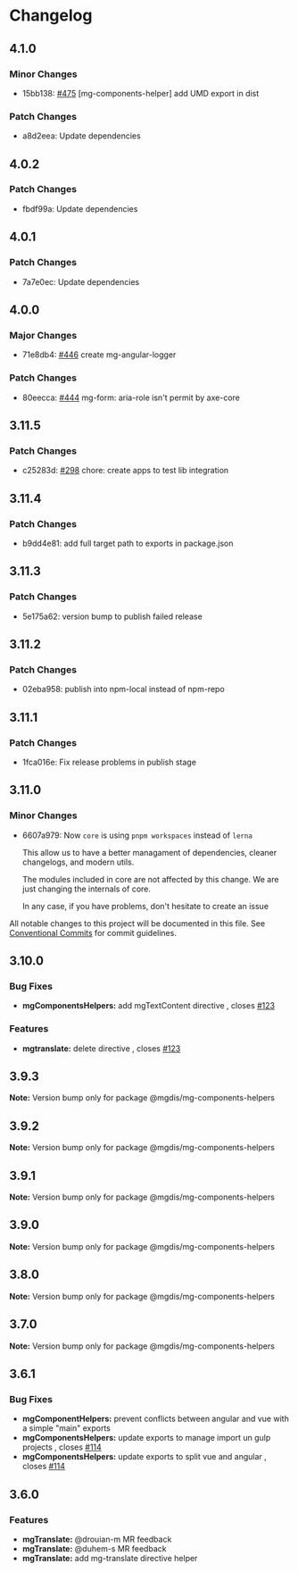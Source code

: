 # Changelog

## 4.1.0

### Minor Changes

- 15bb138: [#475](https://gitlab.mgdis.fr/core/core-ui/core-ui/-/issues/475) [mg-components-helper] add UMD export in dist

### Patch Changes

- a8d2eea: Update dependencies

## 4.0.2

### Patch Changes

- fbdf99a: Update dependencies

## 4.0.1

### Patch Changes

- 7a7e0ec: Update dependencies

## 4.0.0

### Major Changes

- 71e8db4: [#446](https://gitlab.mgdis.fr/core/core-ui/core-ui/-/issues/446) create mg-angular-logger

### Patch Changes

- 80eecca: [#444](https://gitlab.mgdis.fr/core/core-ui/core-ui/-/issues/444) mg-form: aria-role isn't permit by axe-core

## 3.11.5

### Patch Changes

- c25283d: [#298](https://gitlab.mgdis.fr/core/core-ui/core-ui/-/issues/298) chore: create apps to test lib integration

## 3.11.4

### Patch Changes

- b9dd4e81: add full target path to exports in package.json

## 3.11.3

### Patch Changes

- 5e175a62: version bump to publish failed release

## 3.11.2

### Patch Changes

- 02eba958: publish into npm-local instead of npm-repo

## 3.11.1

### Patch Changes

- 1fca016e: Fix release problems in publish stage

## 3.11.0

### Minor Changes

- 6607a979: Now `core` is using `pnpm workspaces` instead of `lerna`

  This allow us to have a better managament of dependencies, cleaner changelogs, and modern utils.

  The modules included in core are not affected by this change. We are just changing the internals of core.

  In any case, if you have problems, don't hesitate to create an issue

All notable changes to this project will be documented in this file.
See [Conventional Commits](https://conventionalcommits.org) for commit guidelines.

## 3.10.0

### Bug Fixes

- **mgComponentsHelpers:** add mgTextContent directive , closes [#123](http://gitlab@gitlab.mgdis.fr:core/core-back/core/issues/123)

### Features

- **mgtranslate:** delete directive , closes [#123](http://gitlab@gitlab.mgdis.fr:core/core-back/core/issues/123)

## 3.9.3

**Note:** Version bump only for package @mgdis/mg-components-helpers

## 3.9.2

**Note:** Version bump only for package @mgdis/mg-components-helpers

## 3.9.1

**Note:** Version bump only for package @mgdis/mg-components-helpers

## 3.9.0

**Note:** Version bump only for package @mgdis/mg-components-helpers

## 3.8.0

**Note:** Version bump only for package @mgdis/mg-components-helpers

## 3.7.0

**Note:** Version bump only for package @mgdis/mg-components-helpers

## 3.6.1

### Bug Fixes

- **mgComponentHelpers:** prevent conflicts between angular and vue with a simple "main" exports
- **mgComponentsHelpers:** update exports to manage import un gulp projects , closes [#114](http://gitlab@gitlab.mgdis.fr:core/core-back/core/issues/114)
- **mgComponentsHelpers:** update exports to split vue and angular , closes [#114](http://gitlab@gitlab.mgdis.fr:core/core-back/core/issues/114)

## 3.6.0

### Features

- **mgTranslate:** @drouian-m MR feedback
- **mgTranslate:** @duhem-s MR feedback
- **mgTranslate:** add mg-translate directive helper
